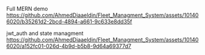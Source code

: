 Full MERN demo
https://github.com/AhmedDiaaeldin/Fleet_Managment_System/assets/101406020/b35261d2-2bcd-4894-a661-9c633e8dd35f


jwt_auth and state managment
https://github.com/AhmedDiaaeldin/Fleet_Managment_System/assets/101406020/a152fc01-026d-4b9d-b5b8-9d64a69377d7

